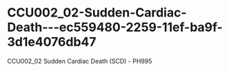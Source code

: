 # CCU002_02-Sudden-Cardiac-Death---ec559480-2259-11ef-ba9f-3d1e4076db47
CCU002_02 Sudden Cardiac Death (SCD) - PH995
